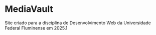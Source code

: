 # MediaVault
 Site criado para a disciplina de Desenvolvimento Web da Universidade Federal Fluminense em 2025.1
